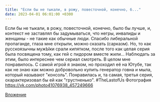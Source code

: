 ```yaml
---
title: "Если бы не тыкали, в рожу, повесточной, конечно, б..."
date: 2023-04-01 06:01:00 +0300
---
```


Если бы не тыкали, в рожу, повесточной, конечно, было бы лучше, и, контекст не заставлял бы задумываться, что негры, инвалиды и женщины - не такие как обычные люди. Спасибо либеральной пропаганде, глаза мне открыли, можно сказать (сарказм).
Но, то как русскоязычны мужЫки срали кипятком, после того как целая серия была посвящена тому, как гей с пидором вместе жили... Наблюдать за этим, было интереснее чем сериал смотреть.
В целом мне понравилось. С самой игрой я знаком, но проходил её на Ютубе, так как не знаю как можно добровольно купить генератор говна и мыла, который называют "консоль". Понравилась и, та самая, третья серия, охарактеризовал бы ей как "грустненько".
#TheLastofUs
Фотография
https://vk.com/photo41076938_457249666

[Вложение](https://vk.com/photo41076938_457249666)
